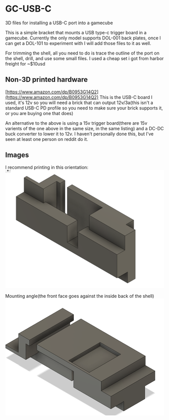 # GC-USB-C
3D files for installing a USB-C port into a gamecube

This is a simple bracket that mounts a USB type-c trigger board in a gamecube. Currently the only model supports DOL-001 back plates, once I can get a DOL-101 to experiment with I will add those files to it as well.

For trimming the shell, all you need to do is trace the outline of the port on the shell, drill, and use some small files. I used a cheap set i got from harbor freight for ~$10usd

## Non-3D printed hardware

[https://www.amazon.com/dp/B0953G14Q2](https://www.amazon.com/dp/B0953G14Q2) This is the USB-C board I used, it's 12v so you will need a brick that can output 12v/3a(this isn't a standard USB-C PD profile so you need to make sure your brick supports it, or you are buying one that does)

An alternative to the above is using a 15v trigger board(there are 15v varients of the one above in the same size, in the same listing) and a DC-DC buck converter to lower it to 12v. I haven't personally done this, but I've seen at least one person on reddit do it.

## Images
I recommend printing in this orientation:
![Print Orientation](https://github.com/MethodOrMadness/GC-USB-C/blob/master/img/bracket1.png?raw=true)

Mounting angle(the front face goes against the inside back of the shell)
![bracket from mount angle](https://github.com/MethodOrMadness/GC-USB-C/blob/master/img/bracket2.png?raw=true)

